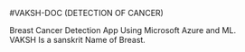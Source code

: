 #VAKSH-DOC (DETECTION OF CANCER)

 Breast Cancer Detection App Using Microsoft Azure and ML. <br>
 VAKSH Is a sanskrit Name of Breast.
